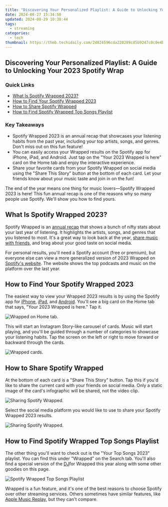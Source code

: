 ```yaml
---
title: "Discovering Your Personalized Playlist: A Guide to Unlocking Your 2023 Spotify Wrap"
date: 2024-08-27 15:34:50
updated: 2024-08-29 10:38:44
tags:
  - streaming
categories:
  - tech
thumbnail: https://thmb.techidaily.com/2d824596cda220209cd5b9247c0c0e4bf48214334ac0cfef5ca5e3619fdd13ef.jpg
---
```


## Discovering Your Personalized Playlist: A Guide to Unlocking Your 2023 Spotify Wrap

### Quick Links

* [What Is Spotify Wrapped 2023?](https://visual-screen-recording.techidaily.com/2024-approved-expert-tips-for-conducting-obs-meetings-via-zoom/)
* [How to Find Your Spotify Wrapped 2023](https://youtube-videos.techidaily.com/uniting-subscribers-through-shared-playlists/)
* [How to Share Spotify Wrapped](https://change-location.techidaily.com/how-to-use-life360-on-windows-pc-for-google-pixel-7a-drfone-by-drfone-virtual-android/)
* [How to Find Spotify Wrapped Top Songs Playlist](https://facebook-video-share.techidaily.com/overcoming-the-invisible-screen-hurdle-youtube-fixes-for-2024/)

### Key Takeaways

* Spotify Wrapped 2023 is an annual recap that showcases your listening habits from the past year, including your top artists, songs, and genres. Don't miss out on this fun feature!
* You can easily access your Wrapped results on the Spotify app for iPhone, iPad, and Android. Just tap on the "Your 2023 Wrapped is here" card on the Home tab and enjoy the interactive experience.
* Share your favorite cards from your Spotify Wrapped on social media using the "Share This Story" button at the bottom of each card. Let your friends know about your music taste and join in on the fun!

 The end of the year means one thing for music lovers—Spotify Wrapped 2023 is here! This fun annual recap is one of the reasons why so many people use Spotify. We'll show you how to find yours.

##  What Is Spotify Wrapped 2023?

 Spotify Wrapped is an [annual recap](https://android-unlock.techidaily.com/how-to-change-motorola-moto-g-5g-2023-lock-screen-password-by-drfone-android/) that shows a bunch of nifty stats about your last year of listening. It highlights the artists, songs, and genres that you listened to most. It's a great way to look back at the year, [share music with friends](https://facebook-video-content.techidaily.com/new-in-2024-vimeo-profile-picture-constraints/), and brag about your good taste on social media.

 For personal results, you'll need a Spotify account (free or premium), but everyone else can view a more generalized version of 2023 Wrapped on [Spotify's website](https://www.spotify.com/us/wrapped/). The website shows the top podcasts and music on the platform over the last year.

##  How to Find Your Spotify Wrapped 2023

 The easiest way to view your Wrapped 2023 results is by using the Spotify app for [iPhone](https://apps.apple.com/us/app/spotify-music-and-podcasts/id324684580), [iPad](https://apps.apple.com/us/app/spotify-music-and-podcasts/id324684580), and [Android](https://www.anrdoezrs.net/links/3607085/type/dlg/sid/UUhtgUeUpU2001184/https://play.google.com/store/apps/details?id=com.spotify.music&hl=en%5FUS&gl=US). You'll see a big card on the Home tab that says, "Your 2023 Wrapped is here." Tap it.

![Wrapped on Home tab.](https://static1.howtogeekimages.com/wordpress/wp-content/uploads/2023/11/screenshot_2023-11-29-10-35-38-83_0438eb925998df20b3482ec25499d226.jpg) 

 This will start an Instagram Story-like carousel of cards. Music will start playing, and you'll be guided through a number of categories to showcase your listening habits. Tap the screen on the left or right to move forward or backward through the cards.

![Wrapped cards.](https://static1.howtogeekimages.com/wordpress/wp-content/uploads/2023/11/screenshot_2023-11-29-10-36-32-42_0438eb925998df20b3482ec25499d226.jpg) 

##  How to Share Spotify Wrapped

 At the bottom of each card is a "Share This Story" button. Tap this if you'd like to share the current card with your friends on social media. Only a static image of the card's infographic will be shared, not the video clip.

![Sharing Spotify Wrapped.](https://static1.howtogeekimages.com/wordpress/wp-content/uploads/2023/11/screenshot_2023-11-29-10-37-21-25_0438eb925998df20b3482ec25499d226.jpg) 

 Select the social media platform you would like to use to share your Spotify Wrapped 2023 results.

![Sharing Spotify Wrapped.](https://static1.howtogeekimages.com/wordpress/wp-content/uploads/2023/11/screenshot_2023-11-29-10-37-32-63_0438eb925998df20b3482ec25499d226.jpg) 

##  How to Find Spotify Wrapped Top Songs Playlist

 The other thing you'll want to check out is the "Your Top Songs 2023" playlist. You can find this under "Wrapped" on the Search tab. You'll also find a special version of the [DJ](https://screen-activity-recording.techidaily.com/experts-selection-best-full-screen-recorders-for-pc-and-mac-for-2024/)for Wrapped this year along with some other goodies on this page.

![Spotify Wrapped Top Songs Playlist](https://static1.howtogeekimages.com/wordpress/wp-content/uploads/2023/11/screenshot_2023-11-29-10-38-29-03_0438eb925998df20b3482ec25499d226.jpg) 

 Wrapped is a fun feature, and it's one of the best reasons to choose Spotify over other streaming services. Others sometimes have similar features, like [Apple Music Replay](https://android-pokemon-go.techidaily.com/in-2024-pokemon-go-no-gps-signal-heres-every-possible-solution-on-htc-u23-drfone-by-drfone-virtual-android/), but they can't compare.

<ins class="adsbygoogle"
     style="display:block"
     data-ad-format="autorelaxed"
     data-ad-client="ca-pub-7571918770474297"
     data-ad-slot="1223367746"></ins>



<ins class="adsbygoogle"
     style="display:block"
     data-ad-client="ca-pub-7571918770474297"
     data-ad-slot="8358498916"
     data-ad-format="auto"
     data-full-width-responsive="true"></ins>
